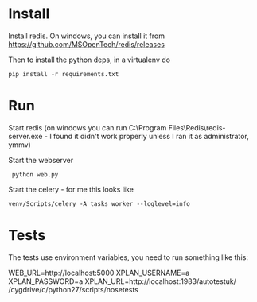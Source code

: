 # Install

Install redis. On windows, you can install it from https://github.com/MSOpenTech/redis/releases

Then to install the python deps, in a virtualenv do 

```pip install -r requirements.txt```

# Run

Start redis (on windows you can run C:\Program Files\Redis\redis-server.exe - I found it 
didn't work properly unless I ran it as administrator, ymmv)

Start the webserver

``` python web.py```

Start the celery - for me this looks like 

```venv/Scripts/celery -A tasks worker --loglevel=info ```

# Tests

The tests use environment variables, you need to run something like this:

WEB_URL=http://localhost:5000 XPLAN_USERNAME=a XPLAN_PASSWORD=a XPLAN_URL=http://localhost:1983/autotestuk/ /cygdrive/c/python27/scripts/nosetests
